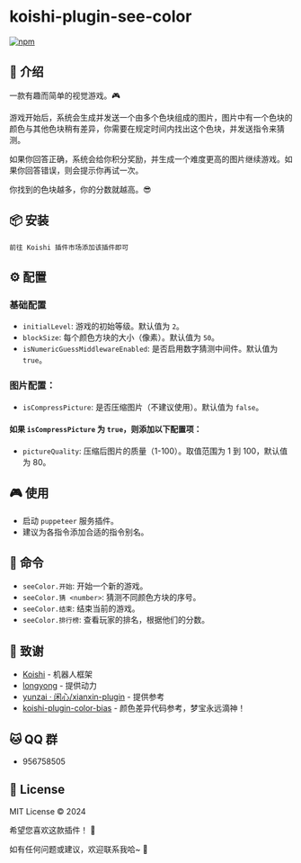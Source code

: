 # koishi-plugin-see-color

[![npm](https://img.shields.io/npm/v/koishi-plugin-see-color?style=flat-square)](https://www.npmjs.com/package/koishi-plugin-see-color)

## 🎈 介绍

一款有趣而简单的视觉游戏。🎮

游戏开始后，系统会生成并发送一个由多个色块组成的图片，图片中有一个色块的颜色与其他色块稍有差异，你需要在规定时间内找出这个色块，并发送指令来猜测。

如果你回答正确，系统会给你积分奖励，并生成一个难度更高的图片继续游戏。如果你回答错误，则会提示你再试一次。

你找到的色块越多，你的分数就越高。😎

## 📦 安装

```
前往 Koishi 插件市场添加该插件即可
```

## ⚙️ 配置

### 基础配置

- `initialLevel`: 游戏的初始等级。默认值为 `2`。
- `blockSize`: 每个颜色方块的大小（像素）。默认值为 `50`。
- `isNumericGuessMiddlewareEnabled`: 是否启用数字猜测中间件。默认值为 `true`。

### 图片配置：

- `isCompressPicture`: 是否压缩图片（不建议使用）。默认值为 `false`。

#### 如果 `isCompressPicture` 为 `true`，则添加以下配置项：

- `pictureQuality`: 压缩后图片的质量（1-100）。取值范围为 1 到 100，默认值为 80。

## 🎮 使用

- 启动 `puppeteer` 服务插件。
- 建议为各指令添加合适的指令别名。

## 📝 命令

- `seeColor.开始`: 开始一个新的游戏。
- `seeColor.猜 <number>`: 猜测不同颜色方块的序号。
- `seeColor.结束`: 结束当前的游戏。
- `seeColor.排行榜`: 查看玩家的排名，根据他们的分数。

## 🙏 致谢

* [Koishi](https://koishi.chat/) - 机器人框架
* [longyong](https://forum.koishi.xyz/u/longyong/summary) - 提供动力
* [yunzai · 闲心/xianxin-plugin](https://gitee.com/xianxincoder/xianxin-plugin/blob/master/apps/seecolor.js) - 提供参考
* [koishi-plugin-color-bias](https://github.com/koishijs/koishi-plugin-color-bias/blob/main/src/state.ts) - 颜色差异代码参考，梦宝永远滴神！

## 🐱 QQ 群

- 956758505

## 📄 License

MIT License © 2024

希望您喜欢这款插件！ 💫

如有任何问题或建议，欢迎联系我哈~ 🎈


